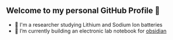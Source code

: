 ## Welcome to my personal GitHub Profile 👋

<!--
**fcskit/fcskit** is a ✨ _special_ ✨ repository because its `README.md` (this file) appears on your GitHub profile.

Here are some ideas to get you started:

- 🔭 I’m currently working on ...
- 🌱 I’m currently learning ...
- 👯 I’m looking to collaborate on ...
- 🤔 I’m looking for help with ...
- 💬 Ask me about ...
- 📫 How to reach me: ...
- 😄 Pronouns: ...
- ⚡ Fun fact: ...
-->

- 🔬 I'm a researcher studying Lithium and Sodium Ion batteries
- 🔭 I’m currently building an electronic lab notebook for [obsidian](https://obsidian.md/)
